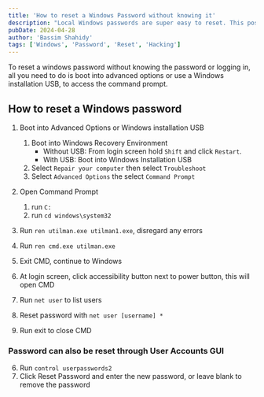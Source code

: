 ```yaml
---
title: 'How to reset a Windows Password without knowing it'
description: "Local Windows passwords are super easy to reset. This post explains how to reset a Windows password without knowing the password or needing to log in."
pubDate: 2024-04-28
author: 'Bassim Shahidy'
tags: ['Windows', 'Password', 'Reset', 'Hacking']
---
```


To reset a windows password without knowing the password or logging in, all you need to do is boot into advanced options or use a Windows installation USB, to access the command prompt.
   
## How to reset a Windows password

1. Boot into Advanced Options or Windows installation USB
   1. Boot into Windows Recovery Environment
        - Without USB: From login screen hold `Shift` and click `Restart`.
        - With USB: Boot into Windows Installation USB
   2. Select `Repair your computer` then select `Troubleshoot`
   4. Select `Advanced Options` the select `Command Prompt`  
  
2. Open Command Prompt
    1. run `C:`
    2. run `cd windows\system32`
3. Run `ren utilman.exe utilman1.exe`, disregard any errors
4. Run `ren cmd.exe utilman.exe`
5. Exit CMD, continue to Windows
6. At login screen, click accessibility button next to power button, this will open CMD
7. Run `net user` to list users
8. Reset password with `net user [username] *`
9. Run exit to close CMD


### Password can also be reset through User Accounts GUI

6. Run `control userpasswords2`
7. Click Reset Password and enter the new password, or leave blank to remove the password

